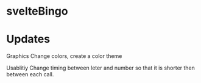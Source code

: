 # svelteBingo

# Updates
Graphics
Change colors, create a color theme

Usablitiy
Change timing between leter and number so that it is shorter then between each call. 